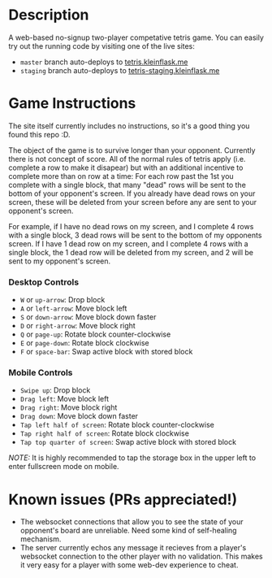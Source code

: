 # Description
A web-based no-signup two-player competative tetris game. You can easily try out the running code by
visiting one of the live sites: 
- `master` branch auto-deploys to [tetris.kleinflask.me](https://tetris.kleinflask.me/)
- `staging` branch auto-deploys to [tetris-staging.kleinflask.me](https://tetris-staging.kleinflask.me/)

# Game Instructions
The site itself currently includes no instructions, so it's a good thing you found this repo :D.

The object of the game is to survive longer than your opponent. Currently there is not concept of score.
All of the normal rules of tetris apply (i.e. complete a row to make it disapear) but with an additional 
incentive to complete more than on row at a time: For each row past the 1st you complete with a single
block, that many "dead" rows will be sent to the bottom of your opponent's screen. If you already have 
dead rows on your screen, these will be deleted from your screen before any are sent to your opponent's 
screen. 

For example, if I have no dead rows on my screen, and I complete 4 rows with a single block, 3
dead rows will be sent to the bottom of my opponents screen. If I have 1 dead row on my screen, and I 
complete 4 rows with a single block, the 1 dead row will be deleted from my screen, and 2 will be sent
to my opponent's screen.

### Desktop Controls
- `W` or `up-arrow`: Drop block
- `A` or `left-arrow`: Move block left
- `S` or `down-arrow`: Move block down faster
- `D` or `right-arrow`: Move block right 
- `Q` or `page-up`: Rotate block counter-clockwise
- `E` or `page-down`: Rotate block clockwise
- `F` or `space-bar`: Swap active block with stored block

### Mobile Controls
- `Swipe up`: Drop block
- `Drag left`: Move block left
- `Drag right`: Move block right 
- `Drag down`: Move block down faster
- `Tap left half of screen`: Rotate block counter-clockwise
- `Tap right half of screen`: Rotate block clockwise
- `Tap top quarter of screen`: Swap active block with stored block

*NOTE:* It is highly recommended to tap the storage box in the upper left to enter fullscreen mode on mobile.
# Known issues (PRs appreciated!)
- The websocket connections that allow you to see the state of your opponent's board are unreliable.
  Need some kind of self-healing mechanism.
- The server currently echos any message it recieves from a player's websocket connection to the other
  player with no validation. This makes it very easy for a player with some web-dev experience to cheat.